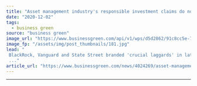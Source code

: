 ```yaml
---
title: "Asset management industry's responsible investment claims do not match its voting record"
date: "2020-12-02"
tags: 
  - business green
source: "business green"
image_url: "https://www.businessgreen.com/api/v1/wps/d5d2862/91c8cc5e-7eeb-4bf3-a68a-040b747a362c/2/coal-power-plant-china-185x114.jpg"
image_fp: "/assets/img/post_thumbnails/181.jpg"
lead: "
 BlackRock, Vanguard and State Street branded 'crucial laggards' in latest ShareAction report
 ..."
article_url: "https://www.businessgreen.com/news/4024269/asset-management-industry-responsible-investment-claims-match-voting-record"
---
```


---
